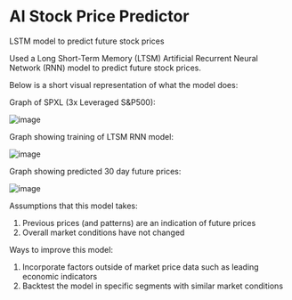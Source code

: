 # AI Stock Price Predictor
LSTM model to predict future stock prices

Used a Long Short-Term Memory (LTSM) Artificial Recurrent Neural Network (RNN) model to predict future stock prices.

Below is a short visual representation of what the model does:


Graph of SPXL (3x Leveraged S&P500):

![image](https://user-images.githubusercontent.com/82794849/147861274-8d4cb3fe-31ed-4ecc-a6be-fa6df47968ca.png)

Graph showing training of LTSM RNN model:

![image](https://user-images.githubusercontent.com/82794849/147861300-6107d911-03bc-4254-976c-50b83707cbc7.png)

Graph showing predicted 30 day future prices:

![image](https://user-images.githubusercontent.com/82794849/147861315-2f6d9949-56b8-4c78-bd62-e83a0b7f2697.png)




Assumptions that this model takes:
1. Previous prices (and patterns) are an indication of future prices
2. Overall market conditions have not changed

Ways to improve this model:
1. Incorporate factors outside of market price data such as leading economic indicators
2. Backtest the model in specific segments with similar market conditions
